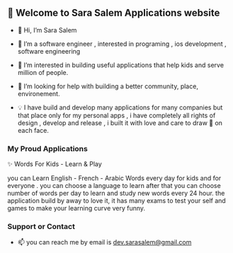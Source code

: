 ## 👋 Welcome to Sara Salem Applications website


- 👋 Hi, I’m Sara Salem

- 👀 I’m a software engineer , interested in programing , ios development , software engineering

- 🌱 I’m interested in building useful applications that help kids and serve million of people.

- 💞️ I’m looking for help with building a better community, place, environement.

- 💡 I have build and develop many applications for many companies but that place only for my personal apps , i have completely all rights of design ,   develop and release , i built it with love and care to draw 🙂 on each face.



### My Proud Applications

✨ Words For Kids - Learn & Play

   you can Learn English - French - Arabic Words every day for kids and for everyone .
   you can choose a language to learn after that you can choose number of words per day to learn and study new words every 24 hour.
   the application build by away to love it, it has many exams to test your self  and games to make your learning curve very funny.



### Support or Contact

- 📫 you can reach me by email is dev.sarasalem@gmail.com 

